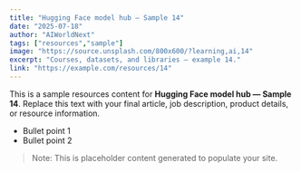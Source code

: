 ```yaml
---
title: "Hugging Face model hub — Sample 14"
date: "2025-07-18"
author: "AIWorldNext"
tags: ["resources","sample"]
image: "https://source.unsplash.com/800x600/?learning,ai,14"
excerpt: "Courses, datasets, and libraries — example 14."
link: "https://example.com/resources/14"
---
```


This is a sample resources content for **Hugging Face model hub — Sample 14**. Replace this text with your final article, job description, product details, or resource information.

- Bullet point 1
- Bullet point 2

> Note: This is placeholder content generated to populate your site.
